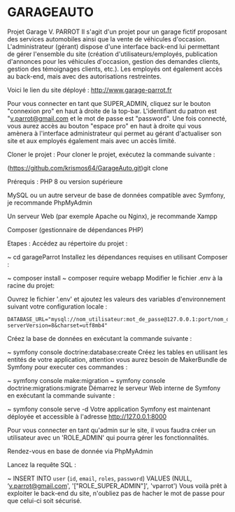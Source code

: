 # GARAGEAUTO

Projet Garage V. PARROT
Il s'agit d'un projet pour un garage fictif proposant des services automobiles ainsi que la vente de véhicules d'occasion. L'administrateur (gérant) dispose d'une interface back-end lui permettant de gérer l'ensemble du site (création d'utilisateurs/employés, publication d'annonces pour les véhicules d'occasion, gestion des demandes clients, gestion des témoignages clients, etc.). Les employés ont également accès au back-end, mais avec des autorisations restreintes.

Voici le lien du site déployé : http://www.garage-parrot.fr

Pour vous connecter en tant que SUPER_ADMIN, cliquez sur le bouton "connexion pro" en haut à droite de la top-bar. L'identifiant du patron est "v.parrot@gmail.com et le mot de passe est "password". Une fois connecté, vous aurez accès au bouton "espace pro" en haut à droite qui vous amènera à l'interface administrateur qui permet au gérant d'actualiser son site et aux employés également mais avec un accès limité.

Cloner le projet :
Pour cloner le projet, exécutez la commande suivante :

(https://github.com/krismos64/GarageAuto.git)git clone

Prérequis :
PHP 8 ou version supérieure

MySQL ou un autre serveur de base de données compatible avec Symfony, je recommande PhpMyAdmin

Un serveur Web (par exemple Apache ou Nginx), je recommande Xampp

Composer (gestionnaire de dépendances PHP)

Etapes :
Accédez au répertoire du projet :

~ cd garageParrot
Installez les dépendances requises en utilisant Composer :

~ composer install
~ composer require webapp
Modifier le fichier .env à la racine du projet:

Ouvrez le fichier '.env' et ajoutez les valeurs des variables d'environnement suivant votre configuration locale :

    DATABASE_URL="mysql://nom_utilisateur:mot_de_passe@127.0.0.1:port/nom_du_projet?serverVersion=8&charset=utf8mb4"

Créez la base de données en exécutant la commande suivante :

~ symfony console doctrine:database:create
Créez les tables en utilisant les entités de votre application, attention vous aurez besoin de MakerBundle de Symfony pour executer ces commandes :

~ symfony console make:migration
~ symfony console doctrine:migrations:migrate
Démarrez le serveur Web interne de Symfony en exécutant la commande suivante :

~ symfony console serve -d
Votre application Symfony est maintenant déployée et accessible à l'adresse http://127.0.0.1:8000

Pour vous connecter en tant qu'admin sur le site, il vous faudra créer un utilisateur avec un 'ROLE_ADMIN' qui pourra gérer les fonctionnalités.

Rendez-vous en base de donnée via PhpMyAdmin

Lancez la requête SQL :

~ INSERT INTO `user` (`id`, `email`, `roles`, `password`) VALUES (NULL, ‘v.parrot@gmail.com', '[\"ROLE_SUPER_ADMIN\"]', 'vparrot')
Vous voilà prêt à exploiter le back-end du site, n'oubliez pas de hacher le mot de passe pour que celui-ci soit sécurisé.
